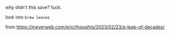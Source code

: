 why didn't this save? fuck.

look into `brew leaves`

from https://meyerweb.com/eric/thoughts/2023/02/23/a-leap-of-decades/
